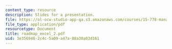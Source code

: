 ```yaml
---
content_type: resource
description: Slides for a presentation.
file: https://ol-ocw-studio-app-qa.s3.amazonaws.com/courses/15-778-management-of-supply-networks-for-products-and-services-summer-2004/3e3569462c4c5a09a47a88a30a03d161_roadmap_excel_2.pdf
file_type: application/pdf
resourcetype: Document
title: roadmap_excel_2.pdf
uid: 3e356946-2c4c-5a09-a47a-88a30a03d161
---
```

